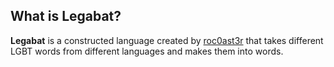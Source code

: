 ## What is Legabat?
**Legabat** is a constructed language created by [roc0ast3r](/roc0ast3r) that takes different LGBT words from different languages and makes them into words.
